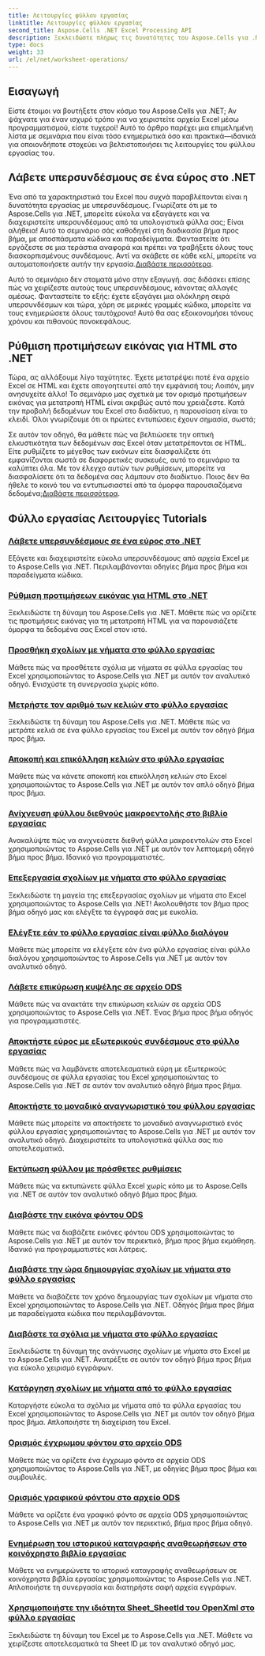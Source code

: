 ```yaml
---
title: Λειτουργίες φύλλου εργασίας
linktitle: Λειτουργίες φύλλου εργασίας
second_title: Aspose.Cells .NET Excel Processing API
description: Ξεκλειδώστε πλήρως τις δυνατότητες του Aspose.Cells για .NET με αυτούς τους πρακτικούς οδηγούς που καλύπτουν τις λειτουργίες του φύλλου εργασίας και βελτιώνουν τα αρχεία σας Excel.
type: docs
weight: 33
url: /el/net/worksheet-operations/
---
```

## Εισαγωγή

Είστε έτοιμοι να βουτήξετε στον κόσμο του Aspose.Cells για .NET; Αν ψάχνατε για έναν ισχυρό τρόπο για να χειριστείτε αρχεία Excel μέσω προγραμματισμού, είστε τυχεροί! Αυτό το άρθρο παρέχει μια επιμελημένη λίστα με σεμινάρια που είναι τόσο ενημερωτικά όσο και πρακτικά—ιδανικά για οποιονδήποτε στοχεύει να βελτιστοποιήσει τις λειτουργίες του φύλλου εργασίας του.

## Λάβετε υπερσυνδέσμους σε ένα εύρος στο .NET

 Ένα από τα χαρακτηριστικά του Excel που συχνά παραβλέπονται είναι η δυνατότητα εργασίας με υπερσυνδέσμους. Γνωρίζατε ότι με το Aspose.Cells για .NET, μπορείτε εύκολα να εξαγάγετε και να διαχειριστείτε υπερσυνδέσμους από τα υπολογιστικά φύλλα σας; Είναι αλήθεια! Αυτό το σεμινάριο σάς καθοδηγεί στη διαδικασία βήμα προς βήμα, με αποσπάσματα κώδικα και παραδείγματα. Φανταστείτε ότι εργάζεστε σε μια τεράστια αναφορά και πρέπει να τραβήξετε όλους τους διασκορπισμένους συνδέσμους. Αντί να σκάβετε σε κάθε κελί, μπορείτε να αυτοματοποιήσετε αυτήν την εργασία.[Διαβάστε περισσότερα](./get-hyperlinks-in-a-range/).

Αυτό το σεμινάριο δεν σταματά μόνο στην εξαγωγή. σας διδάσκει επίσης πώς να χειρίζεστε αυτούς τους υπερσυνδέσμους, κάνοντας αλλαγές αμέσως. Φανταστείτε το εξής: έχετε εξαγάγει μια ολόκληρη σειρά υπερσυνδέσμων και τώρα, χάρη σε μερικές γραμμές κώδικα, μπορείτε να τους ενημερώσετε όλους ταυτόχρονα! Αυτό θα σας εξοικονομήσει τόνους χρόνου και πιθανούς πονοκεφάλους.

## Ρύθμιση προτιμήσεων εικόνας για HTML στο .NET

Τώρα, ας αλλάξουμε λίγο ταχύτητες. Έχετε μετατρέψει ποτέ ένα αρχείο Excel σε HTML και έχετε απογοητευτεί από την εμφάνισή του; Λοιπόν, μην ανησυχείτε άλλο! Το σεμινάριο μας σχετικά με τον ορισμό προτιμήσεων εικόνας για μετατροπή HTML είναι ακριβώς αυτό που χρειάζεστε. Κατά την προβολή δεδομένων του Excel στο διαδίκτυο, η παρουσίαση είναι το κλειδί. Όλοι γνωρίζουμε ότι οι πρώτες εντυπώσεις έχουν σημασία, σωστά;

Σε αυτόν τον οδηγό, θα μάθετε πώς να βελτιώσετε την οπτική ελκυστικότητα των δεδομένων σας Excel όταν μετατρέπονται σε HTML. Είτε ρυθμίζετε το μέγεθος των εικόνων είτε διασφαλίζετε ότι εμφανίζονται σωστά σε διαφορετικές συσκευές, αυτό το σεμινάριο τα καλύπτει όλα. Με τον έλεγχο αυτών των ρυθμίσεων, μπορείτε να διασφαλίσετε ότι τα δεδομένα σας λάμπουν στο διαδίκτυο. Ποιος δεν θα ήθελε το κοινό του να εντυπωσιαστεί από τα όμορφα παρουσιαζόμενα δεδομένα;[Διαβάστε περισσότερα](./setting-image-preferences-for-html/).

## Φύλλο εργασίας Λειτουργίες Tutorials
### [Λάβετε υπερσυνδέσμους σε ένα εύρος στο .NET](./get-hyperlinks-in-a-range/)
Εξάγετε και διαχειριστείτε εύκολα υπερσυνδέσμους από αρχεία Excel με το Aspose.Cells για .NET. Περιλαμβάνονται οδηγίες βήμα προς βήμα και παραδείγματα κώδικα.
### [Ρύθμιση προτιμήσεων εικόνας για HTML στο .NET](./setting-image-preferences-for-html/)
Ξεκλειδώστε τη δύναμη του Aspose.Cells για .NET. Μάθετε πώς να ορίζετε τις προτιμήσεις εικόνας για τη μετατροπή HTML για να παρουσιάζετε όμορφα τα δεδομένα σας Excel στον ιστό.
### [Προσθήκη σχολίων με νήματα στο φύλλο εργασίας](./add-threaded-comments/)
Μάθετε πώς να προσθέτετε σχόλια με νήματα σε φύλλα εργασίας του Excel χρησιμοποιώντας το Aspose.Cells για .NET με αυτόν τον αναλυτικό οδηγό. Ενισχύστε τη συνεργασία χωρίς κόπο.
### [Μετρήστε τον αριθμό των κελιών στο φύλλο εργασίας](./count-cells/)
Ξεκλειδώστε τη δύναμη του Aspose.Cells για .NET. Μάθετε πώς να μετράτε κελιά σε ένα φύλλο εργασίας του Excel με αυτόν τον οδηγό βήμα προς βήμα.
### [Αποκοπή και επικόλληση κελιών στο φύλλο εργασίας](./cut-and-paste-cells/)
Μάθετε πώς να κάνετε αποκοπή και επικόλληση κελιών στο Excel χρησιμοποιώντας το Aspose.Cells για .NET με αυτόν τον απλό οδηγό βήμα προς βήμα.
### [Ανίχνευση φύλλου διεθνούς μακροεντολής στο βιβλίο εργασίας](./detect-international-macro-sheet/)
Ανακαλύψτε πώς να ανιχνεύσετε διεθνή φύλλα μακροεντολών στο Excel χρησιμοποιώντας το Aspose.Cells για .NET με αυτόν τον λεπτομερή οδηγό βήμα προς βήμα. Ιδανικό για προγραμματιστές.
### [Επεξεργασία σχολίων με νήματα στο φύλλο εργασίας](./edit-threaded-comments/)
Ξεκλειδώστε τη μαγεία της επεξεργασίας σχολίων με νήματα στο Excel χρησιμοποιώντας το Aspose.Cells για .NET! Ακολουθήστε τον βήμα προς βήμα οδηγό μας και ελέγξτε τα έγγραφά σας με ευκολία.
### [Ελέγξτε εάν το φύλλο εργασίας είναι φύλλο διαλόγου](./check-dialog-sheet/)
Μάθετε πώς μπορείτε να ελέγξετε εάν ένα φύλλο εργασίας είναι φύλλο διαλόγου χρησιμοποιώντας το Aspose.Cells για .NET με αυτόν τον αναλυτικό οδηγό.
### [Λάβετε επικύρωση κυψέλης σε αρχείο ODS](./get-cell-validation-ods/)
Μάθετε πώς να ανακτάτε την επικύρωση κελιών σε αρχεία ODS χρησιμοποιώντας το Aspose.Cells για .NET. Ένας βήμα προς βήμα οδηγός για προγραμματιστές.
### [Αποκτήστε εύρος με εξωτερικούς συνδέσμους στο φύλλο εργασίας](./get-range-with-external-links/)
Μάθετε πώς να λαμβάνετε αποτελεσματικά εύρη με εξωτερικούς συνδέσμους σε φύλλα εργασίας του Excel χρησιμοποιώντας το Aspose.Cells για .NET σε αυτόν τον αναλυτικό οδηγό βήμα προς βήμα.
### [Αποκτήστε το μοναδικό αναγνωριστικό του φύλλου εργασίας](./get-worksheet-id/)
Μάθετε πώς μπορείτε να αποκτήσετε το μοναδικό αναγνωριστικό ενός φύλλου εργασίας χρησιμοποιώντας το Aspose.Cells για .NET με αυτόν τον αναλυτικό οδηγό. Διαχειριστείτε τα υπολογιστικά φύλλα σας πιο αποτελεσματικά.
### [Εκτύπωση φύλλου με πρόσθετες ρυθμίσεις](./print-sheet-with-settings/)
Μάθετε πώς να εκτυπώνετε φύλλα Excel χωρίς κόπο με το Aspose.Cells για .NET σε αυτόν τον αναλυτικό οδηγό βήμα προς βήμα.
### [Διαβάστε την εικόνα φόντου ODS](./read-ods-background/)
Μάθετε πώς να διαβάζετε εικόνες φόντου ODS χρησιμοποιώντας το Aspose.Cells για .NET με αυτόν τον περιεκτικό, βήμα προς βήμα εκμάθηση. Ιδανικό για προγραμματιστές και λάτρεις.
### [Διαβάστε την ώρα δημιουργίας σχολίων με νήματα στο φύλλο εργασίας](./read-threaded-comment-created-time/)
Μάθετε να διαβάζετε τον χρόνο δημιουργίας των σχολίων με νήματα στο Excel χρησιμοποιώντας το Aspose.Cells για .NET. Οδηγός βήμα προς βήμα με παραδείγματα κώδικα που περιλαμβάνονται.
### [Διαβάστε τα σχόλια με νήματα στο φύλλο εργασίας](./read-threaded-comments/)
Ξεκλειδώστε τη δύναμη της ανάγνωσης σχολίων με νήματα στο Excel με το Aspose.Cells για .NET. Ανατρέξτε σε αυτόν τον οδηγό βήμα προς βήμα για εύκολο χειρισμό εγγράφων.
### [Κατάργηση σχολίων με νήματα από το φύλλο εργασίας](./remove-threaded-comments/)
Καταργήστε εύκολα τα σχόλια με νήματα από τα φύλλα εργασίας του Excel χρησιμοποιώντας το Aspose.Cells για .NET με αυτόν τον οδηγό βήμα προς βήμα. Απλοποιήστε τη διαχείριση του Excel.
### [Ορισμός έγχρωμου φόντου στο αρχείο ODS](./set-ods-colored-background/)
Μάθετε πώς να ορίζετε ένα έγχρωμο φόντο σε αρχεία ODS χρησιμοποιώντας το Aspose.Cells για .NET, με οδηγίες βήμα προς βήμα και συμβουλές.
### [Ορισμός γραφικού φόντου στο αρχείο ODS](./set-ods-graphic-background/)
Μάθετε να ορίζετε ένα γραφικό φόντο σε αρχεία ODS χρησιμοποιώντας το Aspose.Cells για .NET με αυτόν τον περιεκτικό, βήμα προς βήμα οδηγό.
### [Ενημέρωση του ιστορικού καταγραφής αναθεωρήσεων στο κοινόχρηστο βιβλίο εργασίας](./update-revision-log-history/)
Μάθετε να ενημερώνετε το ιστορικό καταγραφής αναθεωρήσεων σε κοινόχρηστα βιβλία εργασίας χρησιμοποιώντας το Aspose.Cells για .NET. Απλοποιήστε τη συνεργασία και διατηρήστε σαφή αρχεία εγγράφων.
### [Χρησιμοποιήστε την ιδιότητα Sheet_SheetId του OpenXml στο φύλλο εργασίας](./utilize-sheet-sheetid-property/)
Ξεκλειδώστε τη δύναμη του Excel με το Aspose.Cells για .NET. Μάθετε να χειρίζεστε αποτελεσματικά τα Sheet ID με τον αναλυτικό οδηγό μας.